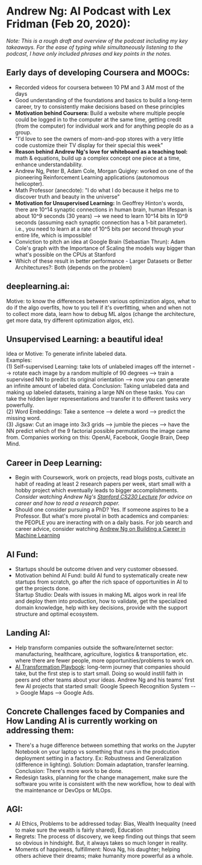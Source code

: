 # Andrew Ng: AI Podcast with Lex Fridman (Feb 20, 2020):  
*Note: This is a rough draft and overview of the podcast including my key takeaways. For the ease of typing while simultaneously listening to the podcast, I have only included phrases and key points in the notes.*  

## Early days of developing Coursera and MOOCs:  
- Recorded videos for coursera between 10 PM and 3 AM most of the days  
- Good understanding of the foundations and basics to build a long-term career, try to consistently make decisions based on these principles  
- **Motivation behind Coursera:** Build a website where multiple people could be logged in to the computer at the same time, getting credit (from the computer) for individual work and for anything people do as a group.  
- "I'd love to see the owners of mom-and-pop stores with a very little code customize their TV display for their special this week"  
- **Reason behind Andrew Ng's love for whiteboard as a teaching tool:** math & equations, build up a complex concept one piece at a time, enhance understandability.  
- Andrew Ng, Peter B, Adam Cole, Morgan Quigley: worked on one of the pioneering Reinforcement Learning applications (autonomous helicopter).  
- Math Professor (anecdote): "I do what I do because it helps me to discover truth and beauty in the universe"  
- **Motivation for Unsupervised Learning:** In Geoffrey Hinton's words, there are 10^14 synaptic connections in human brain, human lifespan is about 10^9 seconds (30 years) --> we need to learn 10^14 bits in 10^9 seconds (assuming each synaptic connection has a 1-bit parameter). i.e., you need to learn at a rate of 10^5 bits per second through your entire life, which is impossible!  
- Conviction to pitch an idea at Google Brain (Sebastian Thrun): Adam Cole's graph with the Importance of Scaling the models way bigger than what's possible on the CPUs at Stanford  
- Which of these result in better performance - Larger Datasets or Better Architectures?: Both (depends on the problem)  
## deeplearning.ai:  
Motive: to know the differences between various optimization algos, what to do if the algo overfits, how to you tell if it's overfitting, when and when not to collect more data, learn how to debug ML algos (change the architecture, get more data, try different optimization algos, etc).  
## Unsupervised Learning: a beautiful idea!  
Idea or Motive: To generate infinite labeled data.  
Examples:  
(1) Self-supervised Learning: take lots of unlabeled images off the internet --> rotate each image by a random multiple of 90 degrees --> train a supervised NN to predict its original orientation --> now you can generate an infinite amount of labeled data. Conclusion: Taking unlabeled data and making up labeled datasets, training a large NN on these tasks. You can take the hidden layer representations and transfer it to different tasks very powerfully.  
(2) Word Embeddings: Take a sentence --> delete a word --> predict the missing word.  
(3) Jigsaw: Cut an image into 3x3 grids --> jumble the pieces --> have the NN predict which of the 9 factorial possible permutations the image came from. Companies working on this: OpenAI, Facebook, Google Brain, Deep Mind.  
## Career in Deep Learning:  
- Begin with Coursework, work on projects, read blogs posts, cultivate an habit of reading at least 2 research papers per week, start small with a hobby project which eventually leads to bigger accomplishments. *Consider watching Andrew Ng's [Stanford CS230 Lecture](https://www.youtube.com/watch?v=733m6qBH-jI) for advice on career and how to read a research paper.*  
- Should one consider pursuing a PhD? Yes. If someone aspires to be a Professor. But what's more pivotal in both academics and companies: the PEOPLE you are ineracting with on a daily basis. For job search and career advice, consider watching [Andrew Ng on Building a Career in Machine Learning](https://www.youtube.com/watch?v=4kiHsIaK9_w)  
## AI Fund:  
- Startups should be outcome driven and very customer obsessed.  
- Motivation behind AI Fund: build AI fund to systematically create new startups from scratch, go after the rich space of opportunities in AI to get the projects done.  
Startup Studio: Deals with issues in making ML algos work in real life and deploy them into production, how to validate, get the specialized domain knowledge, help with key decisions, provide with the support structure and optimal ecosystem.  
## Landing AI:  
- Help transform companies outside the software/internet sector: manufacturing, healthcare, agriculture, logistics & transportation, etc. where there are fewer people, more opportunities/problems to work on.  
- [AI Transformation Playbook](https://landing.ai/ai-transformation-playbook/): long-term journey that companies should take, but the first step is to start small. Doing so would instill faith in peers and other teams about your ideas. Andrew Ng and his teams' first few AI projects that started small: Google Speech Recognition System --> Google Maps --> Google Ads.  
## Concrete Challenges faced by Companies and How Landing AI is currently working on addressing them:  
- There's a huge difference between something that works on the Jupyter Notebook on your laptop vs something that runs in the prodcution deployment setting in a factory. Ex: Robustness and Generalization (difference in lighting). Solution: Domain adaptation, transfer learning. Conclusion: There's more work to be done.  
- Redesign tasks, planning for the change management, make sure the software you write is consistent with the new workflow, how to deal with the maintenance or DevOps or MLOps.  
## AGI:  
- AI Ethics, Problems to  be addressed today: Bias, Wealth Inequality (need to make sure the wealth is fairly shared), Education  
- Regrets: The process of discovery, we keep finding out things that seem so obvious in hindsight. But, it always takes so much longer in reality.  
- Moments of happiness, fulfillment: Nova Ng, his daughter; helping others achieve their dreams; make humanity more powerful as a whole.  
















